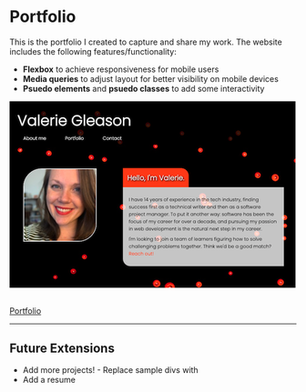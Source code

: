 # Portfolio

This is the portfolio I created to capture and share my work. The website includes the following features/functionality:



- **Flexbox** to achieve responsiveness for mobile users
- **Media queries** to adjust layout for better visibility on mobile devices
- **Psuedo elements** and **psuedo classes** to add some interactivity

![Screenshot of Portfolio](assets/images/portfolio.png)

## 
[Portfolio](https://hellovolcano.github.io/portfolio/)

---

## Future Extensions
- Add more projects! - Replace sample divs with 
- Add a resume